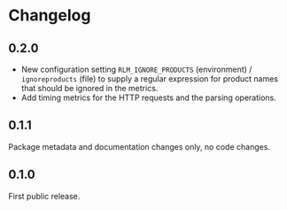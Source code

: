 # Changelog

## 0.2.0

* New configuration setting `RLM_IGNORE_PRODUCTS` (environment) /
  `ignoreproducts` (file) to supply a regular expression for product names that
  should be ignored in the metrics.
* Add timing metrics for the HTTP requests and the parsing operations.

## 0.1.1

Package metadata and documentation changes only, no code changes.

## 0.1.0

First public release.
